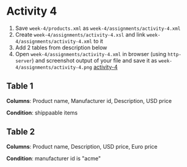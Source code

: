 # Activity 4

1. Save `week-4/products.xml` as `week-4/assignments/activity-4.xml`
2. Create `week-4/assignments/activity-4.xsl` and link `week-4/assignments/activity-4.xml` to it
3. Add 2 tables from description below
4. Open `week-4/assignments/activity-4.xml` in browser (using `http-server`) and screenshot output of your file and save it as `week-4/assignments/activity-4.png`
[activity-4](./activity-4.png)

## Table 1

**Columns**: Product name, Manufacturer id, Description, USD price

**Condition**: shippaable items

## Table 2

**Columns**: Product name, Description, USD price, Euro price

**Condition**: manufacturer id is "acme"
